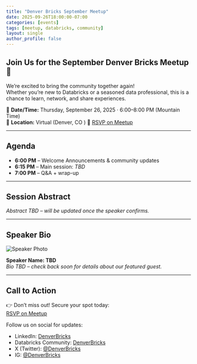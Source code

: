 ```yaml
---
title: "Denver Bricks September Meetup"
date: 2025-09-26T18:00:00-07:00
categories: [events]
tags: [meetup, databricks, community]
layout: single
author_profile: false
---
```


## Join Us for the September Denver Bricks Meetup 🎉

We’re excited to bring the community together again!  
Whether you’re new to Databricks or a seasoned data professional, this is a chance to learn, network, and share experiences.  

📅 **Date/Time:** Thursday, September 26, 2025 · 6:00–8:00 PM (Mountain Time)  
📍 **Location:** Virtual (Denver, CO ) 
🔗 [RSVP on Meetup](https://www.meetup.com/denverbricks-colorado-databricks-user-group/events/)  

---

## Agenda

- **6:00 PM** – Welcome Announcements & community updates  
- **6:15 PM** – Main session: *TBD*  
- **7:00 PM** – Q&A + wrap-up  

---

## Session Abstract

*Abstract TBD – will be updated once the speaker confirms.*  

---

## Speaker Bio

![Speaker Photo](/assets/images/speakers/tbd.png)  

**Speaker Name: TBD**  
*Bio TBD – check back soon for details about our featured guest.*  

---

## Call to Action 

👉 Don’t miss out! Secure your spot today:  
[RSVP on Meetup](https://www.meetup.com/denverbricks-colorado-databricks-user-group/events/)  

Follow us on social for updates:  
- LinkedIn: [DenverBricks](https://www.linkedin.com/groups/14811090)
- Databricks Community: [DenverBricks](https://community.databricks.com/t5/denverbricks/gh-p/DenverBricks)
- X (Twitter): [@DenverBricks](https://x.com/DenverBricks)
- IG: [@DenverBricks](https://www.instagram.com/denverbricks/)

